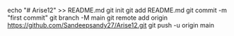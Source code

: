 echo "# Arise12" >> README.md
git init
git add README.md
git commit -m "first commit"
git branch -M main
git remote add origin https://github.com/Sandeepsandy27/Arise12.git
git push -u origin main
